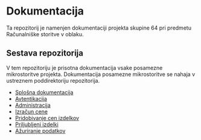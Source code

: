 # Dokumentacija

Ta repozitorij je namenjen dokumentaciji projekta skupine 64 pri predmetu Računalniške storitve v oblaku.

## Sestava repozitorija

V tem repozitoriju je prisotna dokumentacija vsake posamezne mikrostoritve projekta.
Dokumentacija posamezne mikrostoritve se nahaja v ustreznem poddirektoriju repozitorija.

- [Splošna dokumentacija](/general)
- [Avtentikacija](/authentication)
- [Administracija](/administration)
- [Izračun cene](/price-calculation)
- [Pridobivanje cen izdelkov](/price-extraction)
- [Priljubljeni izdelki](/favourite-products)
- [Ažuriranje podatkov](/core)
